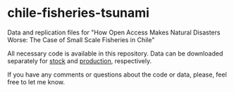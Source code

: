 # chile-fisheries-tsunami
Data and replication files for "How Open Access Makes Natural Disasters Worse: The Case of Small Scale Fisheries in Chile"

All necessary code is available in this repository. Data can be downloaded separately for [stock](https://miami.box.com/s/tgsmtc1vei6sw78yvcd7ij0hi47xgj02) and [production](https://miami.box.com/s/2gaycr9ysyu7tjubfnd6dzeozuq273ww), respectively.

If you have any comments or questions about the code or data, please, feel free to let me know.
